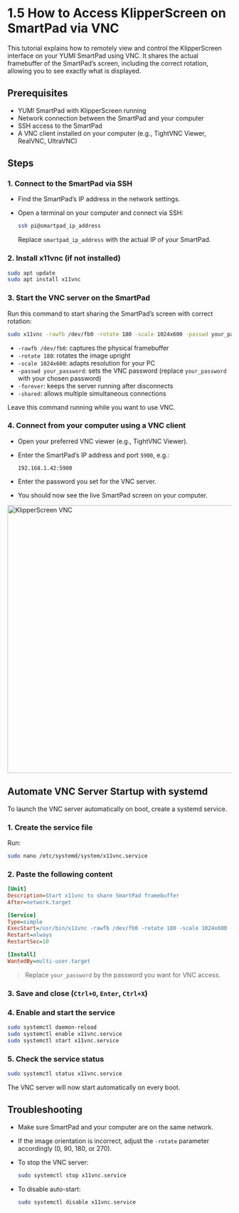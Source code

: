 # 1.5 How to Access KlipperScreen on SmartPad via VNC

This tutorial explains how to remotely view and control the KlipperScreen interface on your YUMI SmartPad using VNC. It shares the actual framebuffer of the SmartPad’s screen, including the correct rotation, allowing you to see exactly what is displayed.

## Prerequisites

* YUMI SmartPad with KlipperScreen running
* Network connection between the SmartPad and your computer
* SSH access to the SmartPad
* A VNC client installed on your computer (e.g., TightVNC Viewer, RealVNC, UltraVNC)

## Steps

### 1. Connect to the SmartPad via SSH

* Find the SmartPad’s IP address in the network settings.
* Open a terminal on your computer and connect via SSH:

  ```bash
  ssh pi@smartpad_ip_address
  ```

  Replace `smartpad_ip_address` with the actual IP of your SmartPad.

### 2. Install x11vnc (if not installed)

```bash
sudo apt update
sudo apt install x11vnc
```

### 3. Start the VNC server on the SmartPad

Run this command to start sharing the SmartPad’s screen with correct rotation:

```bash
sudo x11vnc -rawfb /dev/fb0 -rotate 180 -scale 1024x600 -passwd your_password -forever -shared -nocursor
```

* `-rawfb /dev/fb0`: captures the physical framebuffer
* `-rotate 180`: rotates the image upright
* `-scale 1024x600`: adapts resolution for your PC
* `-passwd your_password`: sets the VNC password (replace `your_password` with your chosen password)
* `-forever`: keeps the server running after disconnects
* `-shared`: allows multiple simultaneous connections

Leave this command running while you want to use VNC.

### 4. Connect from your computer using a VNC client

* Open your preferred VNC viewer (e.g., TightVNC Viewer).
* Enter the SmartPad’s IP address and port `5900`, e.g.:

  ```
  192.168.1.42:5900
  ```
* Enter the password you set for the VNC server.
* You should now see the live SmartPad screen on your computer.

<img src="../img/KlipperSmartPad/Klipperscreen_vnc/klipperscreen_vnc.png" width="600" alt="KlipperScreen VNC">

## Automate VNC Server Startup with systemd

To launch the VNC server automatically on boot, create a systemd service.

### 1. Create the service file

Run:

```bash
sudo nano /etc/systemd/system/x11vnc.service
```

### 2. Paste the following content

```ini
[Unit]
Description=Start x11vnc to share SmartPad framebuffer
After=network.target

[Service]
Type=simple
ExecStart=/usr/bin/x11vnc -rawfb /dev/fb0 -rotate 180 -scale 1024x600 -passwd your_password -forever -shared -nocursor
Restart=always
RestartSec=10

[Install]
WantedBy=multi-user.target
```

> Replace `your_password` by the password you want for VNC access.

### 3. Save and close (`Ctrl+O`, `Enter`, `Ctrl+X`)

### 4. Enable and start the service

```bash
sudo systemctl daemon-reload
sudo systemctl enable x11vnc.service
sudo systemctl start x11vnc.service
```

### 5. Check the service status

```bash
sudo systemctl status x11vnc.service
```

The VNC server will now start automatically on every boot.

## Troubleshooting

* Make sure SmartPad and your computer are on the same network.
* If the image orientation is incorrect, adjust the `-rotate` parameter accordingly (0, 90, 180, or 270).
* To stop the VNC server:

  ```bash
  sudo systemctl stop x11vnc.service
  ```
* To disable auto-start:

  ```bash
  sudo systemctl disable x11vnc.service
  ```

